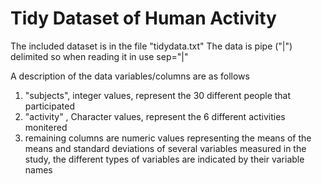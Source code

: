Tidy Dataset of Human Activity
==============================

The included dataset is in the file "tidydata.txt"
The data is pipe ("|") delimited so when reading it in use sep="|"

A description of the data variables/columns are as follows

1) "subjects", integer values, represent the 30 different people that participated
2) "activity" , Character values, represent the 6 different activities monitered
3) remaining columns are numeric values representing the means of the means and standard deviations of several variables measured in the study, the different types of variables are indicated by their variable names